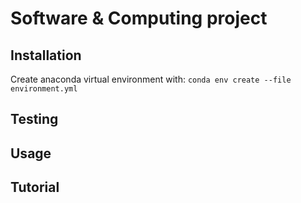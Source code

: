 # Software & Computing project

## Installation
Create anaconda virtual environment with:
`conda env create --file environment.yml`
## Testing

## Usage

## Tutorial

